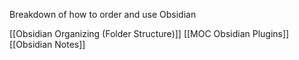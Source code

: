 Breakdown of how to order and use Obsidian


[[Obsidian Organizing (Folder Structure)]]
[[MOC Obsidian Plugins]]
[[Obsidian Notes]]